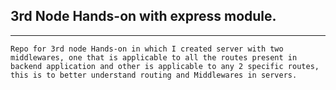 ## 3rd Node Hands-on with express module.

---

    Repo for 3rd node Hands-on in which I created server with two middlewares, one that is applicable to all the routes present in backend application and other is applicable to any 2 specific routes, this is to better understand routing and Middlewares in servers.
